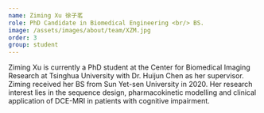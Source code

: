 ```yaml
---
name: Ziming Xu 徐子茗
role: PhD Candidate in Biomedical Engineering <br/> BS.
image: /assets/images/about/team/XZM.jpg
order: 3
group: student
---
```


Ziming Xu is currently a PhD student at the Center for Biomedical Imaging Research at Tsinghua University with Dr. Huijun Chen as her supervisor. Ziming received her BS from Sun Yet-sen University in 2020. Her research interest lies in the sequence design, pharmacokinetic modelling and clinical application of DCE-MRI in patients with cognitive impairment.